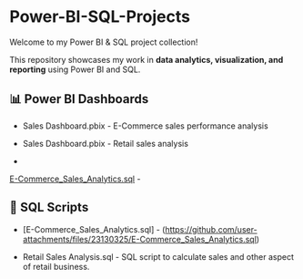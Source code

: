 # Power-BI-SQL-Projects

Welcome to my Power BI & SQL project collection!  

This repository showcases my work in **data analytics, visualization, and reporting** using Power BI and SQL.

## 📊 Power BI Dashboards

- Sales Dashboard.pbix - E-Commerce sales performance analysis 

- Sales Dashboard.pbix - Retail sales analysis

- 
[E-Commerce_Sales_Analytics.sql](https://github.com/user-attachments/files/23130325/E-Commerce_Sales_Analytics.sql)
                                            -


## 🧠 SQL Scripts

- [E-Commerce_Sales_Analytics.sql] - (https://github.com/user-attachments/files/23130325/E-Commerce_Sales_Analytics.sql)


- Retail Sales Analysis.sql - SQL script to calculate sales and other aspect of retail business.
